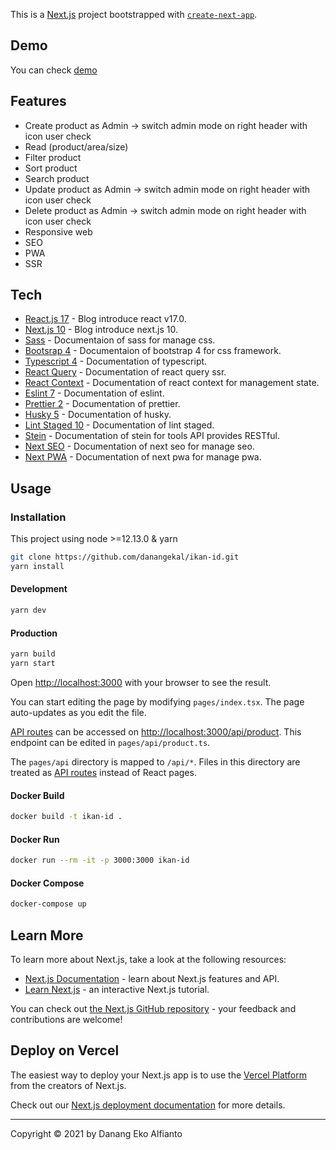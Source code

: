 This is a [Next.js](https://nextjs.org/) project bootstrapped with [`create-next-app`](https://github.com/vercel/next.js/tree/canary/packages/create-next-app).

## Demo

You can check [demo](https://ikan-id-demo.vercel.app/)

## Features

- Create product as Admin -> switch admin mode on right header with icon user check
- Read (product/area/size)
- Filter product
- Sort product
- Search product
- Update product as Admin -> switch admin mode on right header with icon user check
- Delete product as Admin -> switch admin mode on right header with icon user check
- Responsive web
- SEO
- PWA
- SSR

## Tech

- [React.js 17](https://reactjs.org/blog/2020/10/20/react-v17.html) - Blog introduce react v17.0.
- [Next.js 10](https://nextjs.org/blog/next-10) - Blog introduce next.js 10.
- [Sass](https://sass-lang.com/guide) - Documentaion of sass for manage css.
- [Bootsrap 4](https://getbootstrap.com/docs/4.6/getting-started/introduction/) - Documentaion of bootstrap 4 for css framework.
- [Typescript 4](https://www.typescriptlang.org/) - Documentation of typescript.
- [React Query](https://react-query.tanstack.com/guides/ssr) - Documentation of react query ssr.
- [React Context](https://reactjs.org/docs/context.html) - Documentation of react context for management state.
- [Eslint 7](https://eslint.org/docs/user-guide/getting-started) - Documentation of eslint.
- [Prettier 2](https://prettier.io/docs/en/index.html) - Documentation of prettier.
- [Husky 5](https://typicode.github.io/husky/#/) - Documentation of husky.
- [Lint Staged 10](https://github.com/okonet/lint-staged) - Documentation of lint staged.
- [Stein](https://docs.steinhq.com/) - Documentation of stein for tools API provides RESTful.
- [Next SEO](https://github.com/shadowwalker/next-pwa) - Documentation of next seo for manage seo.
- [Next PWA](https://github.com/shadowwalker/next-pwa) - Documentation of next pwa for manage pwa.

## Usage

### Installation

This project using node >=12.13.0 & yarn

```bash
git clone https://github.com/danangekal/ikan-id.git
yarn install
```

#### Development

```bash
yarn dev
```

#### Production

```bash
yarn build
yarn start
```

Open [http://localhost:3000](http://localhost:3000) with your browser to see the result.

You can start editing the page by modifying `pages/index.tsx`. The page auto-updates as you edit the file.

[API routes](https://nextjs.org/docs/api-routes/introduction) can be accessed on [http://localhost:3000/api/product](http://localhost:3000/api/product). This endpoint can be edited in `pages/api/product.ts`.

The `pages/api` directory is mapped to `/api/*`. Files in this directory are treated as [API routes](https://nextjs.org/docs/api-routes/introduction) instead of React pages.

#### Docker Build

```bash
docker build -t ikan-id .
```

#### Docker Run

```bash
docker run --rm -it -p 3000:3000 ikan-id
```

#### Docker Compose

```bash
docker-compose up
```

## Learn More

To learn more about Next.js, take a look at the following resources:

- [Next.js Documentation](https://nextjs.org/docs) - learn about Next.js features and API.
- [Learn Next.js](https://nextjs.org/learn) - an interactive Next.js tutorial.

You can check out [the Next.js GitHub repository](https://github.com/vercel/next.js/) - your feedback and contributions are welcome!

## Deploy on Vercel

The easiest way to deploy your Next.js app is to use the [Vercel Platform](https://vercel.com/new?utm_medium=default-template&filter=next.js&utm_source=create-next-app&utm_campaign=create-next-app-readme) from the creators of Next.js.

Check out our [Next.js deployment documentation](https://nextjs.org/docs/deployment) for more details.

---

Copyright © 2021 by Danang Eko Alfianto
